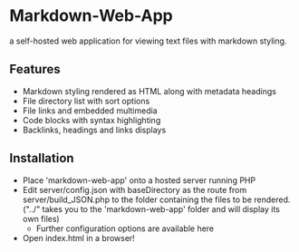 # Markdown-Web-App
a self-hosted web application for viewing text files with markdown styling.

## Features
- Markdown styling rendered as HTML along with metadata headings
- File directory list with sort options
- File links and embedded multimedia
- Code blocks with syntax highlighting
- Backlinks, headings and links displays

## Installation
- Place 'markdown-web-app' onto a hosted server running PHP
- Edit server/config.json with baseDirectory as the route from server/build_JSON.php to the folder containing the files to be rendered. ("../" takes you to the 'markdown-web-app' folder and will display its own files)
  - Further configuration options are available here
- Open index.html in a browser!
